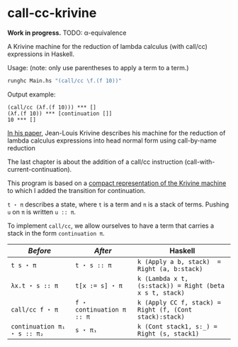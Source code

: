 # call-cc-krivine

**Work in progress.**
TODO: α-equivalence

A Krivine machine for the reduction of lambda calculus (with call/cc) expressions in Haskell.  
  
Usage: (note: only use parentheses to apply a term to a term.)  
```hs  
runghc Main.hs "(call/cc \f.(f 10))"  
```  
Output example:  
```  
(call/cc (λf.(f 10))) *** []
(λf.(f 10)) *** [continuation []]
10 *** []
```  
  
[In his paper](https://www.irif.fr/~krivine/articles/lazymach.pdf), Jean-Louis Krivine describes his machine for the reduction of lambda calculus expressions into head normal form using call-by-name reduction
  
The last chapter is about the addition of a call/cc instruction (call-with-current-continuation).  
  
This program is based on a [compact representation of the Krivine machine](https://hal.inria.fr/hal-01479035/document) to which I added the transition for continuation.  
    
``t ⋆ π`` describes a state, where ``t`` is a term and ``π`` is a stack of terms. Pushing ``u`` on  ``π`` is written ``u :: π``.  
  
To implement ``call/cc``, we allow ourselves to have a term that carries a stack in the form ``continuation π``.  


*Before* |*After*| Haskell | 
|- |-  | -
|``t s ⋆ π`` | ``t ⋆ s :: π`` | ``k (Apply a b, stack)  =  Right (a, b:stack)``
|``λx.t ⋆ s :: π`` | ``t[x := s] ⋆ π`` | ``k (Lambda x t, (s:stack)) = Right (beta x s t, stack)``  
|``call/cc f ⋆ π`` |``f ⋆ continuation π :: π`` | ``k (Apply CC f, stack) = Right (f, (Cont stack):stack)``
| ``continuation π₁ ⋆ s :: π₂`` | ``s ⋆ π₁`` | ``k (Cont stack1, s:_) = Right (s, stack1)``

